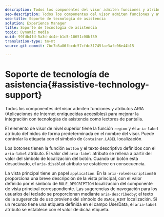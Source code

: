 ```yaml
---
description: Todos los componentes del visor admiten funciones y atributos ARIA (Aplicaciones de Internet enriquecidas accesibles) para mejorar la integración con tecnologías de asistencia como lectores de pantalla.
seo-description: Todos los componentes del visor admiten funciones y atributos ARIA (Aplicaciones de Internet enriquecidas accesibles) para mejorar la integración con tecnologías de asistencia como lectores de pantalla.
seo-title: Soporte de tecnología de asistencia
solution: Experience Manager
title: Soporte de tecnología de asistencia
topic: Dynamic media
uuid: 99fdb4fd-5a3d-4c4e-b1c5-10651c08bf39
translation-type: tm+mt
source-git-commit: 7bc7b3a86fbcdc57cfdc31745fae3afc06e44b15

---
```



# Soporte de tecnología de asistencia{#assistive-technology-support}

Todos los componentes del visor admiten funciones y atributos ARIA (Aplicaciones de Internet enriquecidas accesibles) para mejorar la integración con tecnologías de asistencia como lectores de pantalla.

El elemento de visor de nivel superior tiene la función `region` y el `aria-label` atributo definidos de forma predeterminada en el nombre del visor. Puede controlar la etiqueta con el símbolo de `Container.LABEL` localización.

Los botones tienen la función `button` y el texto descriptivo definidos con el `aria-label` atributo. El valor del `aria-label` atributo se rellena a partir del valor del símbolo de localización del botón. Cuando un botón está desactivado, el `aria-disabled` atributo se establece en consecuencia.

La vista principal tiene un papel `application`. En la `aria-roledescription`se proporciona una breve descripción de la vista principal, con el valor definido por el símbolo de `ROLE_DESCRIPTION` localización del componente de vista principal correspondiente. Las sugerencias de navegación para los usuarios del teclado se proporcionan mediante `aria-describedby`; el texto de la sugerencia de uso proviene del símbolo de `USAGE_HINT` localización. Si un recurso tiene una etiqueta definida en el campo UserData, el `aria-label` atributo se establece con el valor de dicha etiqueta.
